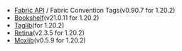 - [Fabric API](https://modrinth.com/mod/fabric-api) / Fabric Convention Tags(v0.90.7 for 1.20.2)
- [Bookshelf](https://modrinth.com/mod/bookshelf-lib)(v21.0.11 for 1.20.2)
- [Taglib](https://modrinth.com/datapack/taglib)(for 1.20.2)
- [Retina](https://modrinth.com/datapack/retina)(v2.3.5 for 1.20.2)
- [Moxlib](https://modrinth.com/datapack/moxlib)(v0.5.9 for 1.20.2)